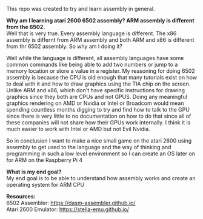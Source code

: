 This repo was created to try and learn assembly in general.

**Why am I learning atari 2600 6502 assembly? ARM assembly is different from the 6502.**<br>
Well that is very true. Every assembly language is different. The x86 assembly is differnt from ARM assembly and both ARM and x86 is different from thr 6502 assembly. So why am I doing it?

Well while the language is different, all assembly languages have some common commands like being able to add two numbers or jump to a memory location or store a value in a register. My reasoning for doing 6502 assembly is because the CPU is old enough that many tutorials exist on how to deal with it and how to draw graphics using the TIA chip on the screen. Unlike ARM and x86, which don't have specific instructions for drawing graphics since they both are CPUs and not GPUS. Doing any meaningful graphics rendering on AMD or Nvidia or Intel or Broadcom would mean spending countless months digging to try and find how to talk to the GPU since there is very little to no documentation on how to do that since all of these companies will not share how their GPUs work internally. I think it is much easier to work with Intel or AMD but not Evil Nvidia.

So in conclusion I want to make a nice small game on the atari 2600 using assembly to get used to the language and the way of thinking and programming in such a low level environment so I can create an OS later on for ARM on the Raspberry Pi 4

**What is my end goal?**<br>
My end goal is to be able to understand how assembly works and create an operating system for ARM CPU

**Resources:**<br>
6502 Assembler: https://dasm-assembler.github.io/ 
<br>
Atari 2600 Emulator: https://stella-emu.github.io/
